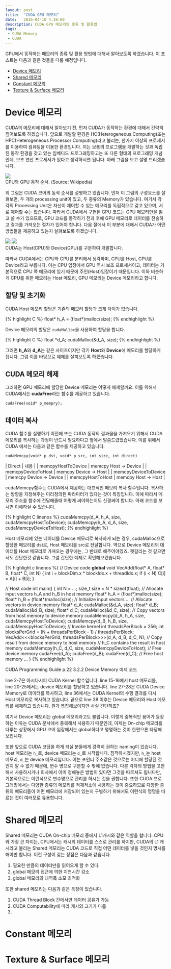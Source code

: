 ```yaml
---
layout: post
title:  "CUDA GPU 메모리"
date:   2016-04-10 4:18:00
description: CUDA GPU 메모리의 종류 및 활용법
tags:
 - CUDA Memory
 - CUDA
---
```


GPU에서 동작하는 메모리의 종류 및 활용 방법에 대해서 알아보도록 하겠습니다. 이 포스트는 다음과 같은 것들을 다룰 예정입니다.

* <a href="#device memory">Device 메모리</a>
* <a href="#shared memory">Shared 메모리</a>
* <a href="#constant memory">Constant 메모리</a>
* <a href="#texture memory">Texture & Surface 메모리</a>

<a id="device memory" class="anckor"></a>

# Device 메모리

CUDA의 메모리에 대해서 알아보기 전, 먼저 CUDA가 동작하는 환경에 대해서 간략히 짚어보도록 하겠습니다.
앞으로 개발할 환경은 HC(Heterogeneous Computing)또는 HPC(Heterogeneous Processor Computing)라고 불리는, 한가지 이상의 프로세서를 이용하여 컴퓨팅을 이용한 환경입니다. 이는 보통의 프로그램을 개발하는 것과 독립된 동작 환경을 갖고 있는 임베디드 프로그래밍하고는 또 다른 형태의 프로그래밍 개념인데, 보조 연산 프로세서가 있다고 생각하시면 됩니다. 아래 그림을 보고 설명 드리겠습니다.

<img class="col two center" src="/images/201604/CUDA_processing_flow_(En).png"/>
<div class="col three caption">
CPU와 GPU 동작 순서. (Source: Wikipedia)
</div>

위 그림은 CUDA 코어의 동작 순서를 설명하고 있습니다. 먼저 이 그림의 구성요소를 살펴보면, 두 개의 processing unit이 있고, 두 종류의 Memory가 있습니다. 여기서 각각의 Processing Unit은 자신이 제어할 수 있는 메모리를 독립적으로 갖고 있으며, 서로 제어할 수는 없습니다. 따라서 CUDA에서 구현된 GPU 코드는 GPU 메모리만을 읽고 쓸 수가 있으므로, GPU 코드를 동작하기 전과 후에 GPU 메모리로 데이터를 전송하고 결과를 가져오는 절차가 있어야 합니다. 다음 절에서 이 부분에 대해서 CUDA가 어떤 방법들을 제공하고 있는지 살펴보도록 하겠습니다.

<div class="img_row center">
<img class="col one" src="/images/201604/cpu.jpeg"/>
<img class="col one" src="/images/201604/card-front.jpg"/>
</div>
<div class="col two caption center">CUDA는 Host(CPU)와 Device(GPU)를 구분하여 개발합니다.</div>

따라서 CUDA에서는 CPU와 GPU를 분리해서 생각하며, CPU를 Host, GPU를 Device라고 부릅니다. 이는 CPU 입장에서 GPU 역시 보조 프로세서이고, 데이터는 기본적으로 CPU 쪽 메모리에 있기 때문에 주인(Host)입장이기 때문입니다. 이와 비슷하게 CPU를 위한 메모리는 Host 메모리, GPU 메모리는 Device 메모리라고 합니다.

## 할당 및 초기화

CUDA Host 메모리 할당은 기존의 메모리 할당과 크게 차이가 없습니다.

{% highlight C %}
float* h_A = (float*)malloc(size);
{% endhighlight %}

Device 메모리의 할당은 `cudaMalloc`을 사용하여 할당을 합니다.

{% highlight C %}
float *d_A;
cudaMalloc(&d_A, size);
{% endhighlight %}

그러면 **h_A**와 **d_A**는 같은 사이즈이지만 각기 **Host**와 **Device**에 메모리를 할당하게 됩니다. 그럼 이를 바탕으로 예제를 살펴보도록 하겠습니다.

## CUDA 메모리 해제
 
그러하면 GPU 메모리에 할당한 Device 메모리는 어떻게 해제할까요. 이를 위해서 CUDA에서는 **cudaFree**라는 함수를 제공하고 있습니다.

`cudaFree(void* p_mempry);`


## 데이터 복사

CUDA 함수를 실행하기 이전에 또는 CUDA 동작의 결과물을 가져오기 위해서 CUDA 메모리를 복사하는 과정이 반드시 필요하다고 앞에서 말씀드렸었습니다. 이를 위해서 CUDA 에서는 다음과 같은 함수를 제공하고 있습니다.

`cudaMemcpy(void* p_dst, void* p_src, int size, int direct)`

| Direct | 내용 |
| memcpyHostToDevice | memcpy Host -> Device |
| memcpyDeviceToHost | memcpy Device -> Host |
| memcpyDeviceToDevice | memcpy Device -> Device |
| memcpyHostToHost | memcpy Host -> Host |

cudaMemcpy함수는 CUDA에서 제공하는 대표적인 메모리 복사 함수입니다. 복사하는 방향을 지정해주는 미리정의된 파라미터가 있다는 것이 특징입니다. 이에 따라서 메모리 주소를 함수에 전달해줄때 어떻게 써야하는지도 신경써야 합니다. 아래 코드를 보시면 이해하실 수 있습니다.

{% highlight C linenos %}
cudaMemcpy(d_A, h_A, size, cudaMemcpyHostToDevice);
cudaMemcpy(h_A, d_A, size, cudaMemcpyDeviceToHost);
{% endhighlight %}

Host 메모리에 있는 데이터를 Device 메모리로 복사하게 되는 경우, cudaMalloc으로 할당한 메모리를 dst로, Host 메모리를 src로 전달합니다. 역으로 Device 메모리의 데이터를 Host 메모리로 가져오는 경우에는, 그 반대로 해주어야겠죠. 헷갈리는 것 같으면서도 간단한것 같습니다. 그럼 간단한 예제로 확인해보겠습니다.

{% highlight c linenos %}
// Device code
__global__ void VecAdd(float* A, float* B, float* C, int N)
{
  int i = blockDim.x * blockIdx.x + threadIdx.x;
  if (i < N)
    C[i] = A[i] + B[i];
}

// Host code
int main()
{
int N = ...;
  size_t size = N * sizeof(float);
  // Allocate input vectors h_A and h_B in host memory
  float* h_A = (float*)malloc(size);
  float* h_B = (float*)malloc(size);
  // Initialize input vectors
...
  // Allocate vectors in device memory
  float* d_A;
  cudaMalloc(&d_A, size);
  float* d_B;
  cudaMalloc(&d_B, size);
  float* d_C;
  cudaMalloc(&d_C, size);
  // Copy vectors from host memory to device memory
  cudaMemcpy(d_A, h_A, size, cudaMemcpyHostToDevice);
  cudaMemcpy(d_B, h_B, size, cudaMemcpyHostToDevice);
  // Invoke kernel
  int threadsPerBlock = 256;
  int blocksPerGrid =
          (N + threadsPerBlock - 1) / threadsPerBlock;
  VecAdd<<<blocksPerGrid, threadsPerBlock>>>(d_A, d_B, d_C, N);
  // Copy result from device memory to host memory
  // h_C contains the result in host memory
  cudaMemcpy(h_C, d_C, size, cudaMemcpyDeviceToHost);
  // Free device memory
  cudaFree(d_A);
  cudaFree(d_B);
  cudaFree(d_C);
  // Free host memory
... }
{% endhighlight %}
<div class="col three caption">
CUDA Programming Guide p.22 3.2.2 Device Memory 예제 코드
</div>

line 2-7은 아시다시피 CUDA Kernel 함수입니다. line 15-16에서 host 메모리를, line 20-25에서는 device 메모리를 할당하고 있습니다. 
line 27-28은 CUDA Device Memory로 데이터를 복사하고, line 36에서는 CUDA Kernel의 수행 결과를 다시 Host 메모리로 복사하고 있습니다.
끝으로 line 38 이후는 Device 메모리와 Host 메모리를 해제하고 있습니다. 뭔가 복잡해보이지만 사실 간단하죠?

여기서 Device 메모리는 global 메모리라고도 불립니다. 이렇게 중복적인 용어가 등장하는 이유는 CUDA 문서에서 중복해서 사용하기 때문인데, 이제는 On-chip 메모리를 다루는 상황에서 GPU 코어 입장에서는 global하다고 명명하는 것이 한편으론 타당해 보입니다.

또한 앞으로 CUDA 코딩을 하게 되실 분들에게 강력히 권하는 naming이 있습니다. host 메모리는 `h_`로, device 메모리는 `d_`로 시작합니다. 짐작하시겠지만, `h_`는 host 메모리, `d_`는 device 메모리입니다. 이는 포인터 주소같은 것으로는 어디에 할당된 것인지 알 수 없기 때문에, 변수 명으로 구분할 수 밖에 없습니다. 다른 각자의 방법을 고안해서 사용하시거나 회사에서 이미 정해놓은 방법이 있다면 그것을 따르셔도 됩니다만, 기본적으로는 이런식으로 변수명으로 관리를 하시는 것을 권합니다. 또한 CUDA 프로그래밍에서는 다양한 종류의 메모리를 적재적소에 사용하는 것이 중요하므로 다양한 종류의 메모리들이 어떤 메모리에 저장되어 있는지 구별하기 위해서도 이런식의 명명을 따르는 것이 여러모로 유용합니다.

<a id="shared memory" class="anckor"></a>

# Shared 메모리

Shared 메모리는 CUDA On-chip 메모리 중에서 L1캐시와 같은 역할을 합니다. CPU와 가장 큰 차이는, CPU에서는 캐시의 데이터를 스스로 관리를 하지만, CUDA의 L1 캐시라고 불리는 Shared 메모리는 CUDA 코드로 직접 어떤 데이터를 넣을 것인지 명시를 해야만 합니다. 이런 구성이 갖는 장점은 다음과 같습니다.

1. 필요한 만큼의 데이터만을 읽어오게 할 수 있다.
1. global 메모리 접근에 의한 지연시간 감소
1. global 메모리의 대역폭 소모 최적화

또한 shared 메모리는 다음과 같은 특징이 있습니다.

1. CUDA Thread Block 간에서만 데이터 공유가 가능
1. CUDA Computability에 따라 캐시의 크기가 다름
1. 


<a id="constant memory" class="anckor"></a>

# Constant 메모리

<a id="texture memory" class="anckor"></a>

# Texture & Surface 메모리


